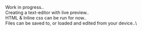 Work in progress..\
Creating a text-editor with live preview..\
HTML & Inline css can be run for now..\
Files can be saved to, or loaded and edited from your device..\

